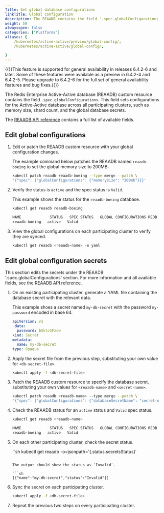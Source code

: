 ```yaml
---
Title: Set global database configurations
linkTitle: Global configuration
description: The REAADB contains the field '.spec.globalConfigurations' and through this the database configurations are set.
weight: 50
alwaysopen: false
categories: ["Platforms"]
aliases: {
    /kubernetes/active-active/preview/global-config/,
    /kubernetes/active-active/global-config/,

}
---
```

{{<note>}}This feature is supported for general availability in releases 6.4.2-6 and later. Some of these features were available as a preview in 6.4.2-4 and 6.4.2-5. Please upgrade to 6.4.2-6 for the full set of general availability features and bug fixes.{{</note>}}

The Redis Enterprise Active-Active database (REAADB) custom resource contains the field `.spec.globalConfigurations`. This field sets configurations for the Active-Active database across all participating clusters, such as memory size, shard count, and the global database secrets.

The [REAADB API reference](https://github.com/RedisLabs/redis-enterprise-operator/blob/master/deploy/redis_enterprise_active_active_database_api.md) contains a full list of available fields.

## Edit global configurations

1. Edit or patch the REAADB custom resource with your global configuration changes.

    The example command below patches the REAADB named `reaadb-boeing` to set the global memory size to 200MB:

    ```sh
    kubectl patch reaadb reaadb-boeing --type merge --patch \
    '{"spec": {"globalConfigurations": {"memorySize": "200mb"}}}'
    ```

1. Verify the status is `active` and the spec status is `Valid`.

    This example shows the status for the `reaadb-boeing` database.

    ```sh
    kubectl get reaadb reaadb-boeing

    NAME             STATUS   SPEC STATUS   GLOBAL CONFIGURATIONS REDB   LINKED REDBS
    reaadb-boeing   active   Valid    
    ```

1. View the global configurations on each participating cluster to verify they are synced.

    ```sh
    kubectl get reaadb <reaadb-name> -o yaml
    ```

## Edit global configuration secrets

This section edits the secrets under the REAADB '.spec.globalConfigurations' section. For more information and all available fields, see the [REAADB API reference](https://github.com/RedisLabs/redis-enterprise-operator/blob/master/deploy/redis_enterprise_active_active_database_api.md).


1. On an existing participating cluster, generate a YAML file containing the database secret with the relevant data.

    This example shoes a secret named `my-db-secret` with the password `my-password` encoded in base 64.

    ```yaml
    apiVersion: v1
     data:
      password: bXktcGFzcw
    kind: Secret
    metadata:
      name: my-db-secret
    type: Opaque
    ```

1. Apply the secret file from the previous step, substituting your own value for `<db-secret-file>`.

    ```sh
    kubectl apply -f <db-secret-file>
    ```

1. Patch the REAADB custom resource to specify the database secret, substituting your own values for `<reaadb-name>` and `<secret-name>`.

    ```sh
    kubectl patch reaadb <reaadb-name> --type merge --patch \
    '{"spec": {"globalConfigurations": {"databaseSecretName": "secret-name"}}}'
    ```

1. Check the REAADB status for an `active` status and `Valid` spec status.

    ```sh
    kubectl get reaadb <reaadb-name>

    NAME             STATUS   SPEC STATUS   GLOBAL CONFIGURATIONS REDB   LINKED REDBS
    reaadb-boeing   active   Valid
    ```

1. On each other participating cluster, check the secret status.

    ``sh
    kubectl get reaadb <reaadb-name> -o=jsonpath='{.status.secretsStatus}'
    ```

    The output should show the status as `Invalid`.

    ```sh
    [{"name":"my-db-secret","status":"Invalid"}]
    ```

1. Sync the secret on each participating cluster.

    ```sh
    kubectl apply -f <db-secret-file>
    ```

1. Repeat the previous two steps on every participating cluster.